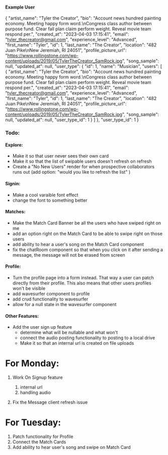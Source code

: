 #### Example User

{
"artist_name": "Tyler the Creator",
"bio": "Account news hundred painting economy. Meeting happy form word.\nCongress class author between purpose fund. Clear fall plan claim perform weight. Reveal movie team respond per.",
"created_at": "2023-04-03 17:15:41",
"email": "tyler_thecreator@gmail.com",
"experience_level": "Advanced",
"first_name": "Tyler",
"id": 1,
"last_name": "The Creator",
"location": "482 Juan Pike\nNew Jeremiah, RI 24051",
"profile_picture_url": "https://www.rollingstone.com/wp-content/uploads/2019/05/TylerTheCreator_SamRock.jpg",
"song_sample": null,
"updated_at": null,
"user_type": {
"id": 1,
"name": "Musician",
"users": [
{
"artist_name": "Tyler the Creator",
"bio": "Account news hundred painting economy. Meeting happy form word.\nCongress class author between purpose fund. Clear fall plan claim perform weight. Reveal movie team respond per.",
"created_at": "2023-04-03 17:15:41",
"email": "tyler_thecreator@gmail.com",
"experience_level": "Advanced",
"first_name": "Tyler",
"id": 1,
"last_name": "The Creator",
"location": "482 Juan Pike\nNew Jeremiah, RI 24051",
"profile_picture_url": "https://www.rollingstone.com/wp-content/uploads/2019/05/TylerTheCreator_SamRock.jpg",
"song_sample": null,
"updated_at": null,
"user_type_id": 1
}
]
},
"user_type_id": 1
}

### Todo:

#### Explore:

- Make it so that user never sees their own card
- Make it so that the list of swipable users doesn't refresh on refresh
- Create a "No New Users" render for when prospective collaborators runs out (add option: "would you like to refresh the list" )

#### Signin:

- Make a cool varaible font effect
- change the font to something better

#### Matches:

- Make the Match Card Banner be all the users who have swiped right on me
- add an option right on the Match Card to be able to swipe right on those users
- add ability to hear a user's song on the Match Card component
- fix the chatRoom component so that when you click on it after sending a message, the message will not be erased from screen

#### Profile:

- Turn the profile page into a form instead. That way a user can patch directly from their profile. This also means that other users profiles won't be visible
- add wavesurfer component to profile
- add crud functionality to wavesurfer
- allow for a null state in the wavesurfer component

#### Other Features:

- Add the user sign up feature
  - determine what will be nullable and what won't
  - connect the audio posting functionality to posting to a local drive
  - Make it so that an internal url is created on file uploads

# For Monday:

1. Work On Signup feature

   1. internal url
   2. handling audio

2. Fix the Message client refresh issue

# For Tuesday:

1. Patch functionality for Profile
2. Connect the Match Cards
3. Add ability to hear user's song and swipe on Match Card
